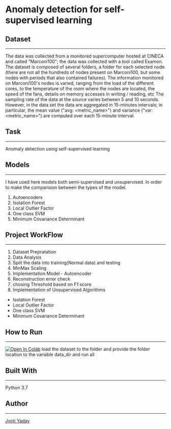 #  Anomaly detection for self-supervised learning

## Dataset
------------------------------
The data was collected from a monitored supercomputer hosted at CINECA and called "Marconi100"; the data was collected with a tool called Examon.
The dataset is composed of several folders, a folder for each selected node (there are not all the hundreds of nodes present on Marconi100, but some nodes with periods that also contained failures).
The information monitored on Marconi100's nodes is varied, ranging from the load of the different cores, to the temperature of the room where the nodes are located, the speed of the fans, details on memory accesses in writing / reading, etc
The sampling rate of the data at the source varies between 5 and 10 seconds.
However, in the data set the data are aggregated in 15-minutes intervals; in particular, the mean value ("avg: <metric_name>") and variance ("var: <metric_name>") are computed over each 15-minute interval.


## Task
-----------------------------------------
Anomaly detection using self-supervised learning


## Models
-------------------------------------
I have used here models both semi-supervised and unsupervised. In order to make the comparision between the types of the model.
1. Autoencoders
2. Isolation Forest
3. Local Outlier Factor
4. One class SVM
5. Minimum Covariance Determinant

## Project WorkFlow
--------------------------------------------
1. Dataset Prepratation
2. Data Analysis
3. Split the data into training(Normal data)  and testing 
4. MinMax Scaling
5. Implementation Model - Autoencoder
6. Reconstruction error check
7. chosing Threshold based on F1 score
8. Implementation of Unsupervised Algorithms
  * Isolation Forest
  * Local Outlier Factor
  * One class SVM
  * Minimum Covariance Determinant

## How to Run
----------
[![Open In Colab](https://colab.research.google.com/assets/colab-badge.svg)](https://colab.research.google.com/drive/17Z6mLZKr12sZysTfQnWxqUMMTUBHKvvP?usp=sharing)
load the dataset to the folder and provide the folder location to the variable data_dir and run all 

## Built With
---------------------------------
Python 3.7

## Author
-------------------------------
[Jyoti Yadav](https://www.linkedin.com/in/jyoti-yadav-64916b160/)




